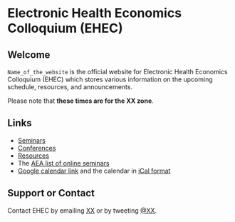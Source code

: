 # Electronic Health Economics Colloquium (EHEC)

## Welcome

`Name_of_the_website` is the official website for Electronic Health Economics Colloquium (EHEC) which stores various information on the upcoming schedule, resources, and announcements. 

<!--
## Calendar

Here is a calendar for the upcoming schedule.

<iframe src="https://calendar.google.com/calendar/embed?height=600&amp;wkst=1&amp;bgcolor=%23ffffff&amp;ctz=America%2FNew_York&amp;src=YXVxdThhYjJkMXVnbW1qNmlicXJnNHZ1bDE2Zmg1MDZAaW1wb3J0LmNhbGVuZGFyLmdvb2dsZS5jb20&amp;color=%233F51B5&amp;color=%237986CB&amp;color=%234285F4&amp;color=%23795548&amp;color=%23F4511E&amp;color=%23D81B60&amp;mode=AGENDA&amp;title=virtual-econ.info" style="border-width:0" width="800" height="600" frameborder="0" scrolling="no"></iframe>

-->

Please note that **these times are for the XX zone**.

## Links

- [Seminars](./seminars.html)
- [Conferences](./conferences.html)
- [Resources](./resources.html)
- The [AEA list of online seminars](https://www.aeaweb.org/resources/online-seminars)
- [Google calendar link](https://calendar.google.com/calendar/embed?src=4p7jc9qc9igeb83pmkpjgi80fg%40group.calendar.google.com&ctz=America%2FLos_Angeles) and the calendar in [iCal format](https://calendar.google.com/calendar/ical/4p7jc9qc9igeb83pmkpjgi80fg%40group.calendar.google.com/public/basic.ics)


## Support or Contact

Contact EHEC by emailing [XX](mailto:XX@gmail.com) or by tweeting [@XX](https://twitter.com/XX).
